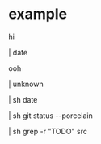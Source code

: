 # example

hi

| date

ooh

| unknown

| sh date

| sh git status --porcelain

| sh grep -r "TODO" src

